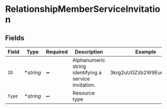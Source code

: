 # RelationshipMemberServiceInvitation


## Fields

| Field                                                 | Type                                                  | Required                                              | Description                                           | Example                                               |
| ----------------------------------------------------- | ----------------------------------------------------- | ----------------------------------------------------- | ----------------------------------------------------- | ----------------------------------------------------- |
| `ID`                                                  | **string*                                             | :heavy_minus_sign:                                    | Alphanumeric string identifying a service invitation. | 3krg2uUGZzb2W9Euo4moOY                                |
| `Type`                                                | **string*                                             | :heavy_minus_sign:                                    | Resource type                                         |                                                       |